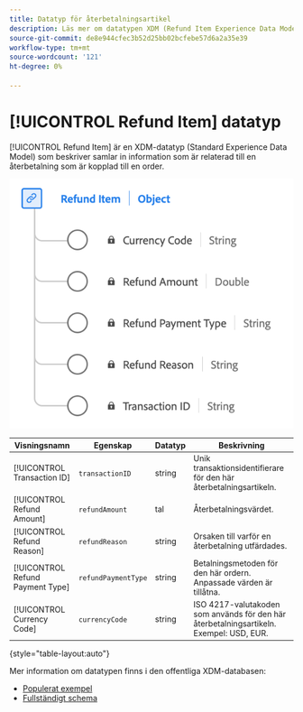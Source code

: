 ```yaml
---
title: Datatyp för återbetalningsartikel
description: Läs mer om datatypen XDM (Refund Item Experience Data Model).
source-git-commit: de8e944cfec3b52d25bb02bcfebe57d6a2a35e39
workflow-type: tm+mt
source-wordcount: '121'
ht-degree: 0%

---
```


# [!UICONTROL Refund Item] datatyp

[!UICONTROL Refund Item] är en XDM-datatyp (Standard Experience Data Model) som beskriver samlar in information som är relaterad till en återbetalning som är kopplad till en order.

![Ett diagram över datatypen återbetalningsartikel.](../images/data-types/refund-item.png)

| Visningsnamn | Egenskap | Datatyp | Beskrivning |
|--------------------|-----------------------|-----------|---------------------------------------------------------------------------------------------------|
| [!UICONTROL Transaction ID] | `transactionID` | string | Unik transaktionsidentifierare för den här återbetalningsartikeln. |
| [!UICONTROL Refund Amount] | `refundAmount` | tal | Återbetalningsvärdet. |
| [!UICONTROL Refund Reason] | `refundReason` | string | Orsaken till varför en återbetalning utfärdades. |
| [!UICONTROL Refund Payment Type] | `refundPaymentType` | string | Betalningsmetoden för den här ordern. Anpassade värden är tillåtna. |
| [!UICONTROL Currency Code] | `currencyCode` | string | ISO 4217-valutakoden som används för den här återbetalningsartikeln. Exempel: USD, EUR. |

{style="table-layout:auto"}

Mer information om datatypen finns i den offentliga XDM-databasen:

* [Populerat exempel](https://github.com/adobe/xdm/blob/master/components/datatypes/refunditem.example.1.json)
* [Fullständigt schema](https://github.com/adobe/xdm/blob/master/components/datatypes/refunditem.schema.json)
